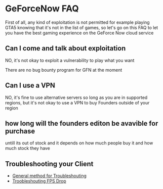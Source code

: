# GeForceNow FAQ

First of all, any kind of exploitation is not permitted for example playing GTA5 knowing that it's not in the list of games, so let's go on this FAQ to let you have the best gaming experience on the GeForce Now cloud service

Can I come and talk about exploitation
---

NO, it's not okay to exploit a vulnerability to play what you want

There are no bug bounty program for GFN at the moment

Can I use a VPN
---

NO, it's fine to use alternative servers so long as you are in supported regions, but it's not okay to use a VPN to buy Founders outside of your region

how long will the  founders editon be avavible for purchase
---

untill its out of stock and it depends on how much people buy it and how much stock they have

Troubleshooting your Client
---

- [General method for Troubleshouting](TROUBLESHOOTING.md)
- [Troobleshouting FPS Drop](TROUBLESHOOTING-FPS.md)
